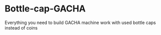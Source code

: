 # Bottle-cap-GACHA
Everything you need to build GACHA machine work with used bottle caps instead of coins

